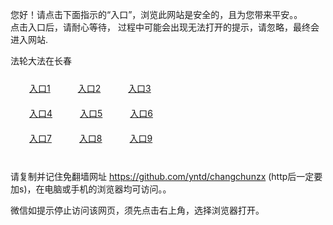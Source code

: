 您好！请点击下面指示的“入口”，浏览此网站是安全的，且为您带来平安。。 <br/>
点击入口后，请耐心等待， 过程中可能会出现无法打开的提示，请忽略，最终会进入网站. </br>

法轮大法在长春<br/>
<div style="padding:10px"><a style="margin:20px" target="_blank" href="https://d285fw3kmcwd2m.cloudfront.net/2Qpsp?uyaraznd" id="ccLink1" rel="nofollow">入口1</a> <a target="_blank" style="margin:20px" href="https://d3gj3d5zdc9tzj.cloudfront.net/2Qpsp?kfrell" id="ccLink2" rel="nofollow">入口2</a> <a style="margin:20px" target="_blank" href="https://d2scb5v8i36hxm.cloudfront.net/2Qpsp?sbudbb" id="ccLink3" rel="nofollow">入口3</a></div>

<div style="padding:10px" ><a style="margin:20px" target="_blank" href="https://d285fw3kmcwd2m.cloudfront.net/2Qpsp?uyaraznd" id="ccLink4" rel="nofollow">入口4</a> <a style="margin:20px" href="https://d3gj3d5zdc9tzj.cloudfront.net/2Qpsp?kfrell" target="_blank" id="ccLink5" rel="nofollow">入口5</a> <a style="margin:20px" href="https://d2scb5v8i36hxm.cloudfront.net/2Qpsp?sbudbb" target="_blank" id="ccLink6" rel="nofollow">入口6</a></div>

<div style="padding:10px"><a style="margin:20px" target="_blank" href="https://d285fw3kmcwd2m.cloudfront.net/2Qpsp?uyaraznd" id="ccLink7" rel="nofollow">入口7</a> <a style="margin:20px" href="https://d3gj3d5zdc9tzj.cloudfront.net/2Qpsp?kfrell" target="_blank" id="ccLink8" rel="nofollow">入口8</a> <a style="margin:20px" target="_blank" href="https://d2scb5v8i36hxm.cloudfront.net/2Qpsp?sbudbb" id="ccLink9" rel="nofollow">入口9</a></div>

<br/>



请复制并记住免翻墙网址 https://github.com/yntd/changchunzx (http后一定要加s)，在电脑或手机的浏览器均可访问。。<br/>

微信如提示停止访问该网页，须先点击右上角，选择浏览器打开。
